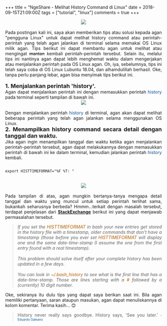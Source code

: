 +++
title = "NgeShare - Melihat History Command di Linux"
date = 2018-09-15T21:09:00Z
tags = ["tutorial", "linux"]
comments = true
+++

<center><img border="0" data-original-height="600" data-original-width="1200" src="https://1.bp.blogspot.com/-0b189IE-eNk/XDWXELCsPlI/AAAAAAAAS3Q/fghbEkX8sOgE1arYMg_U2FimhzTCcOAUwCLcBGAs/s1600/history.png" /></center><br /><div style="text-align: justify">Pada postingan kali ini, saya akan memberikan tips atau solusi kepada agan "pengguna Linux" untuk dapat melihat history command atau perintah-perintah yang telah agan jalankan di terminal selama memakai OS Linux milik agan. Tips berikut ini dapat membantu agan untuk melihat atau mengingat <strike>mantan</strike> kembali perintah-perintah tersebut. Selain itu, melalui tips ini nantinya agan dapat lebih menghemat waktu dalam mengerjakan atau menjalankan perintah pada OS Linux agan. Oh, iya, sebelumnya, tips ini telah saya coba di OS Linux Lubuntu 18.04, dan alhamdulillah berhasil. Oke, tanpa perlu panjang lebar, agan bisa menyimak tips berikut ini.<br /><br />
<b><span style="font-size: large;">1. Menjalankan perintah 'history'.</span></b><br />
Agan dapat menjalankan perintah ini dengan memasukkan perintah <span style="color: #0b5394;">history</span> pada terminal seperti tampilan di bawah ini.<br />
<center><img border="0" data-original-height="466" data-original-width="656" src="https://3.bp.blogspot.com/-CBE63v1nHF8/W50NqSK9aWI/AAAAAAAARnQ/WD1WQwBjFx49JjspE7AoVuWaskDLycsbgCLcBGAs/s1600/1.jpg" /></center><br />
Dengan menjalankan perintah <span style="color: #0b5394;">history</span> di terminal, agan akan dapat melihat beberapa perintah yang telah agan jalankan selama menggunakan OS Linux.<br />
<b><span style="font-size: large;">2. Menampilkan history command secara detail dengan tanggal dan waktu.</span></b><br />
Jika agan ingin menampilkan tanggal dan waktu ketika agan menjalankan perintah-perintah tersebut, agan dapat melakukannya dengan memasukkan perintah di bawah ini ke dalam terminal, kemudian jalankan perintah <span style="color: #0b5394;">history</span> kembali.<br />
<pre><code><br />export HISTTIMEFORMAT="%F %T: "<br /></code></pre><br />
<center><img border="0" data-original-height="466" data-original-width="656" src="https://1.bp.blogspot.com/-mx-1WYQwKNM/W50Omm__3WI/AAAAAAAARnY/1UtSUN6GmSwnxsBjfMegi2-y6NS9mBq5gCLcBGAs/s1600/2.jpg" /></center><br />
Pada tampilan di atas, agan mungkin bertanya-tanya mengapa detail tanggal dan waktu yang muncul untuk setiap perintah terlihat sama, bukankah seharusnya berbeda? Hmmm...terkait dengan masalah tersebut, terdapat penjelasan dari <a href="https://unix.stackexchange.com/questions/87740/histtimeformat-does-not-show-correct-date-and-time-for-history" target="_blank"><b>StackExchange</b></a> berikut ini yang dapat menjawab permasalahan tersebut.<br /><blockquote class="tr_bq"><i>If you set the <span style="color: #b45f06;">HISTTIMEFORMAT</span> in bash your new entries get stored in the history file with a timestamp, older commands that don't have a timestamp (those before you ever set <span style="color: #b45f06;">HISTTIMEFORMAT</span> will display one and the same date-time-stamp (I assume the one from the first entry found with a real timestamp).<br /><br />This problem should solve itself after your complete history has been updated in a few days.<br /><br />You can look in <span style="color: #b45f06;">~/.bash_history</span> to see what is the first line that has a date-time-stamp. Those are lines starting with a <span style="color: #b45f06;">#</span> followed by a (currently) 10 digit number.</i></blockquote>Oke, sekiranya itu dulu tips yang dapat saya berikan saat ini. Bila agan memiliki pertanyaan, saran ataupun masukan, agan dapat menuliskannya di kolom komentar. Terima kasih... 😊<br /><blockquote class="tr_bq">History never really says goodbye. History says, 'See you later.' <span style="color: #0b5394;"><span style="font-size: x-small;">- Eduardo Galeano</span></span></blockquote></div>
